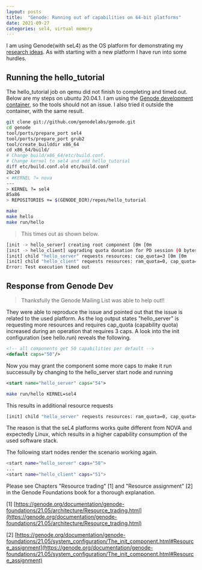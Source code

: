 ```yaml
---
layout: posts
title:  "Genode: Running out of capabilities on 64-bit platforms"
date: 2021-09-27
categories: sel4, virtual memory
---
```


I am using Genode(with seL4) as the OS platform for demonstrating my [research ideas](http://sid-agrawal.ca). As with starting with a new platform I have run into some hurdles.

## Running the hello_tutorial

The hello_tutorial job on qemu did not finish to completing and timed out. Below are my steps on ubuntu 20.04.1. I am using the [Genode development container](https://genodians.org/skalk/2020-09-29-docker-devel), so the tools should not an issue. I also tried it outside the container, with the same result.

```bash
git clone git://github.com/genodelabs/genode.git 
cd genode
tool/ports/prepare_port sel4
tool/ports/prepare_port grub2
tool/create_builddir x86_64
cd x86_64/build/
# Change build/x86_64/etc/build.conf. 
# Change kernel to sel4 and add hello_tutorial
diff etc/build.conf.old etc/build.conf
20c20
< #KERNEL ?= nova
---
> KERNEL ?= sel4
85a86
> REPOSITORIES += $(GENODE_DIR)/repos/hello_tutorial

make
make hello
make run/hello 
```

> This times out as shown below.
> 

```bash
[init -> hello_server] creating root component [0m [0m
[init -> hello_client] upgrading quota donation for PD session (0 bytes, 4 caps) [0m [0m
[init] child "hello_server" requests resources: cap_quota=3 [0m [0m
[init] child "hello_client" requests resources: ram_quota=0, cap_quota=4 [0m [0m
Error: Test execution timed out
```

## Response from Genode Dev

> Thanksfully the Genode Mailing List was able to help out!!
> 

They were able to reproduce the issue and pointed out that the issue is related to the used platform. As the log output states "hello_server" is requesting more resources and requires cap_quota (capability quota) increased during an operation that requires 3 caps. A look into the init configuration (see hello.run) reveals the following.

```xml
<!-- all components get 50 capabilities per default -->
<default caps="50"/>
```

Now you may grant the component some more caps to make it run successully by changing to the hello_server start node and running

```xml
<start name="hello_server" caps="54">
```

```bash
make run/hello KERNEL=sel4
```

This results in additional resource requests

```bash
[init] child "hello_server" requests resources: ram_quota=0, cap_quota=4
```

The reason is that the seL4 platforms works quite different from NOVA and expectedly Linux, which results in a higher capability consumption of the used software stack.

The following start nodes render the scenario working again.

```bash
<start name="hello_server" caps="58">
...
<start name="hello_client" caps="51">
```

Please see Chapters "Resource trading" [1] and "Resource assignment" [2] in the Genode Foundations book for a thorough explanation.

[1] [https://genode.org/documentation/genode-foundations/21.05/architecture/Resource_trading.html](https://genode.org/documentation/genode-foundations/21.05/architecture/Resource_trading.html)

[2] [https://genode.org/documentation/genode-foundations/21.05/system_configuration/The_init_component.html#Resource_assignment](https://genode.org/documentation/genode-foundations/21.05/system_configuration/The_init_component.html#Resource_assignment)